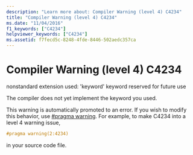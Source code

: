 ```yaml
---
description: "Learn more about: Compiler Warning (level 4) C4234"
title: "Compiler Warning (level 4) C4234"
ms.date: "11/04/2016"
f1_keywords: ["C4234"]
helpviewer_keywords: ["C4234"]
ms.assetid: f7fecd5c-8248-4fde-8446-502aedc357ca
---
```

# Compiler Warning (level 4) C4234

nonstandard extension used: 'keyword' keyword reserved for future use

The compiler does not yet implement the keyword you used.

This warning is automatically promoted to an error. If you wish to modify this behavior, use [#pragma warning](../../preprocessor/warning.md). For example, to make C4234 into a level 4 warning issue,

```cpp
#pragma warning(2:4234)
```

in your source code file.
